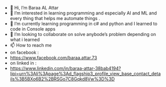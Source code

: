 - 👋 Hi, I’m Baraa AL Attar 
- 👀 I’m interested in learning programming and especially AI and ML and every thing that helps me automate things .
- 🌱 I’m currently learning programming in c# and python and I learned to code in Console apps 
- 💞️ I’m looking to collaborate on solve anybode’s problem depending on what i learned 
- 📫 How to reach me 
- on facebook :
- https://www.facebook.com/baraa.attar.73
- on linked in :
- https://www.linkedin.com/in/baraa-attar-38bab4194?lipi=urn%3Ali%3Apage%3Ad_flagship3_profile_view_base_contact_details%3B5BXo6B2%2BRSGo7C8Gqkd8Vw%3D%3D



<!---
baraa2ttar/baraa2ttar is a ✨ special ✨ repository because its `README.md` (this file) appears on your GitHub profile.
You can click the Preview link to take a look at your changes.
--->
